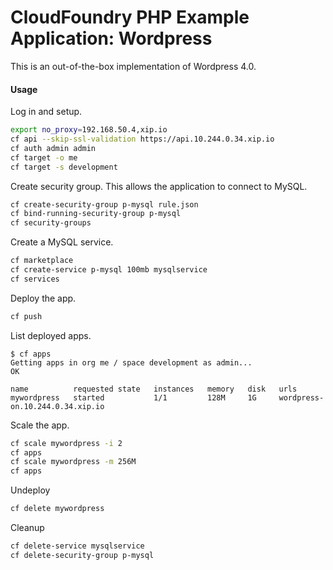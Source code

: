 # CloudFoundry PHP Example Application: Wordpress

This is an out-of-the-box implementation of Wordpress 4.0.

#### Usage

Log in and setup.

```bash
export no_proxy=192.168.50.4,xip.io
cf api --skip-ssl-validation https://api.10.244.0.34.xip.io
cf auth admin admin
cf target -o me
cf target -s development
```

Create security group. This allows the application to connect to MySQL.

```bash
cf create-security-group p-mysql rule.json
cf bind-running-security-group p-mysql
cf security-groups
```

Create a MySQL service.

```bash
cf marketplace
cf create-service p-mysql 100mb mysqlservice
cf services
```

Deploy the app.

```bash
cf push
```

List deployed apps.

    $ cf apps
    Getting apps in org me / space development as admin...
    OK

    name          requested state   instances   memory   disk   urls
    mywordpress   started           1/1         128M     1G     wordpress-on.10.244.0.34.xip.io

Scale the app.

```bash
cf scale mywordpress -i 2
cf apps
cf scale mywordpress -m 256M
cf apps
```

Undeploy

```bash
cf delete mywordpress
```

Cleanup

```bash
cf delete-service mysqlservice
cf delete-security-group p-mysql
```
